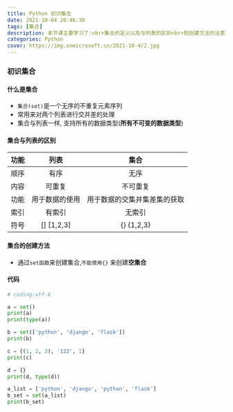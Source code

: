 ```yaml
---
title: Python 初识集合
date: 2021-10-04 20:46:30
tags: [集合]
description: 本节课主要学习了:<br>集合的定义以及与列表的区别<br>和创建方法的注意事项
categories: Python
cover: https://img.onmicrosoft.cn/2021-10-4/2.jpg
---
```


### 初识集合

####  什么是集合

- `集合(set)`是一个无序的不重复元素序列
- 常用来对两个列表进行交并差的处理
- 集合与列表一样, 支持所有的数据类型(**所有不可变的数据类型**)

#### 集合与列表的区别

| 功能 |      列表      |             集合             |
| :--: | :------------: | :--------------------------: |
| 顺序 |      有序      |             无序             |
| 内容 |     可重复     |           不可重复           |
| 功能 | 用于数据的使用 | 用于数据的交集并集差集的获取 |
| 索引 |     有索引     |            无索引            |
| 符号 |   [] [1,2,3]   |          {} {1,2,3}          |

#### 集合的创建方法

- 通过`set函数`来创建集合,`不能使用{}` 来创建**空集合**

#### 代码

```python
# coding:utf-8

a = set()
print(a)
print(type(a))

b = set(['python', 'django', 'flask'])
print(b)

c = {(1, 2, 3), '123', 1}
print(c)

d = {}
print(d, type(d))

a_list = ['python', 'django', 'python', 'flask']
b_set = set(a_list)
print(b_set)

```
